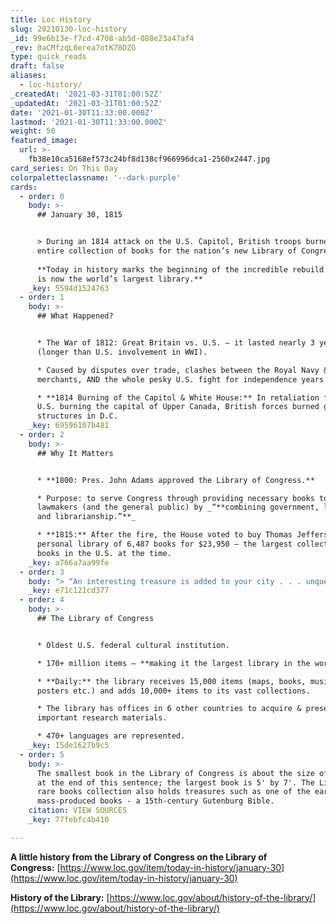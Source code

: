 ```yaml
---
title: Loc History
slug: 20210130-loc-history
_id: 99e6b13e-f7cd-4708-ab5d-088e23a47af4
_rev: 0aCMfzqL0erea7otK78DZG
type: quick_reads
draft: false
aliases:
  - loc-history/
_createdAt: '2021-03-31T01:00:52Z'
_updatedAt: '2021-03-31T01:00:52Z'
date: '2021-01-30T11:33:00.000Z'
lastmod: '2021-01-30T11:33:00.000Z'
weight: 50
featured_image:
  url: >-
    fb38e10ca5168ef573c24bf8d138cf966996dca1-2560x2447.jpg
card_series: On This Day
colorpaletteclassname: '--dark-purple'
cards:
  - order: 0
    body: >-
      ## January 30, 1815


      > During an 1814 attack on the U.S. Capitol, British troops burned the
      entire collection of books for the nation’s new Library of Congress.  
        
      **Today in history marks the beginning of the incredible rebuild for what
      is now the world’s largest library.**
    _key: 5594d1524763
  - order: 1
    body: >-
      ## What Happened?


      * The War of 1812: Great Britain vs. U.S. – it lasted nearly 3 years
      (longer than U.S. involvement in WWI).

      * Caused by disputes over trade, clashes between the Royal Navy & U.S. sea
      merchants, AND the whole pesky U.S. fight for independence years earlier.

      * **1814 Burning of the Capitol & White House:** In retaliation for the
      U.S. burning the capital of Upper Canada, British forces burned gov’t
      structures in D.C.
    _key: 69596107b481
  - order: 2
    body: >-
      ## Why It Matters


      * **1800: Pres. John Adams approved the Library of Congress.**

      * Purpose: to serve Congress through providing necessary books to
      lawmakers (and the general public) by _“**combining government, learning,
      and librarianship.”**_

      * **1815:** After the fire, the House voted to buy Thomas Jefferson’s
      personal library of 6,487 books for $23,950 – the largest collection of
      books in the U.S. at the time.
    _key: a766a7aa99fe
  - order: 3
    body: "> “An interesting treasure is added to your city . . . unquestionably the choicest collection of books in the U.S. and I hope it will not be without some general effect on the literature of the country.”\n\nPresident Thomas Jefferson\_after his collection of books was successfully moved into the Library of Congress in 1815."
    _key: e71c121cd377
  - order: 4
    body: >-
      ## The Library of Congress


      * Oldest U.S. federal cultural institution.

      * 170+ million items – **making it the largest library in the world.**

      * **Daily:** the library receives 15,000 items (maps, books, music,
      posters etc.) and adds 10,000+ items to its vast collections.

      * The library has offices in 6 other countries to acquire & preserve
      important research materials.

      * 470+ languages are represented.
    _key: 15de1627b9c5
  - order: 5
    body: >-
      The smallest book in the Library of Congress is about the size of a period
      at the end of this sentence; the largest book is 5' by 7'. The Library's
      rare books collection also holds treasures such as one of the earliest
      mass-produced books - a 15th-century Gutenburg Bible.
    citation: VIEW SOURCES
    _key: 77febfc4b410

---
```

**A little history from the Library of Congress on the Library of Congress:** [https://www.loc.gov/item/today-in-history/january-30](https://www.loc.gov/item/today-in-history/january-30)

**History of the Library:** [https://www.loc.gov/about/history-of-the-library/](https://www.loc.gov/about/history-of-the-library/)